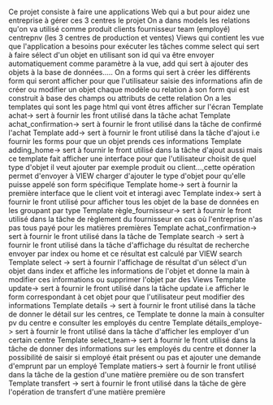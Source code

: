 Ce projet consiste à faire une applications Web qui a but pour aidez une entreprise à gérer ces 3 centres le projet On a dans models les relations qu'on va utilisé comme produit clients fournisseur team (employé) centrepnv (les 3 centres de production et ventes) Views qui contient les vue que l'application a besoins pour exécuter les tâches comme select qui sert à faire sélect d'un objet en utilisant son id qui va être envoyer automatiquement comme paramètre à la vue, add qui sert à ajouter des objets à la base de données..... On a forms qui sert à créer les différents form qui seront afficher pour que l'utilisateur saisie des informations afin de créer ou modifier un objet chaque modèle ou relation à son form qui est construit à base des champs ou attributs de cette relation On a les templates qui sont les page html qui vont êtres afficher sur l'écran Template achat-> sert à fournir les front utilisé dans la tâche achat Template achat_confirmation-> sert à fournir le front utilisé dans la tâche de confirmé l'achat Template add-> sert à fournir le front utilisé dans la tâche d'ajout i.e fournir les forms pour que un objet prends ces informations Template adding_home-> sert à fournir le front utilisé dans la tâche d'ajout aussi mais ce template fait afficher une interface pour que l'utilisateur choisit de quel type d'objet il veut ajouter par exemple produit ou client...,cette opération permet d'envoyer à VIEW charger d'ajouter le type d'objet pour qu'elle puisse appelé son form spécifique Template home-> sert à fournir la première interface que le client voit et interagi avec Template index-> sert à fournir le front utilisé pour afficher tous les objet de la base de données en les groupant par type Template règle_fournisseur-> sert à fournir le front utilisé dans la tâche de règlement du fournisseur en cas où l'entreprise n'as pas tous payé pour les matières premières Template achat_confirmation-> sert à fournir le front utilisé dans la tâche de Template search -> sert à fournir le front utilisé dans la tâche d'affichage du résultat de recherche envoyer par index ou home et ce résultat est calculé par VIEW search Template select -> sert à fournir l'affichage de résultat d'un sélect d'un objet dans index et affiche les informations de l'objet et donne la main à modifier ces informations ou supprimer l'objet par des Views Template update-> sert à fournir le front utilisé dans la tâche update i.e afficher le form correspondant à cet objet pour que l'utilisateur peut modifier des informations Template details -> sert à fournir le front utilisé dans la tâche de donner le détail sur les centres, ce Template te donne la main à consulter pv du centre e consulter les employés du centre Template détails_employe-> sert à fournir le front utilisé dans la tâche d'afficher les employer d'un certain centre Template select_team-> sert à fournir le front utilisé dans la tâche de donner des informations sur les employés du centre et donner la possibilité de saisir si employé était présent ou pas et ajouter une demande d'emprunt par un employé Template matiers-> sert à fournir le front utilisé dans la tâche de la gestion d'une matière première ou de son transfert Template transfert -> sert à fournir le front utilisé dans la tâche de gère l'opération de transfert d'une matière première
